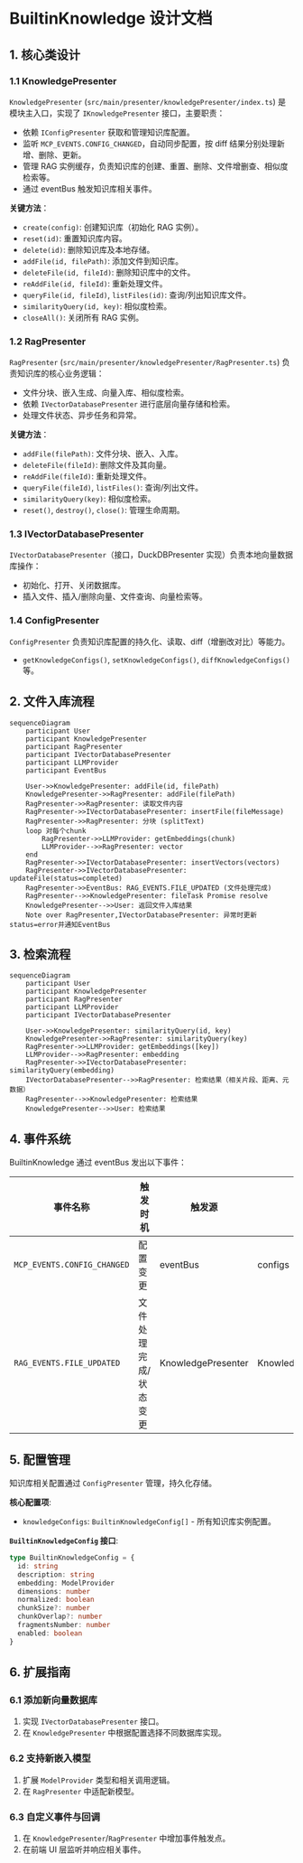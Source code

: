 # BuiltinKnowledge 设计文档

## 1. 核心类设计

### 1.1 KnowledgePresenter

`KnowledgePresenter` (`src/main/presenter/knowledgePresenter/index.ts`) 是模块主入口，实现了 `IKnowledgePresenter` 接口，主要职责：

- 依赖 `IConfigPresenter` 获取和管理知识库配置。
- 监听 `MCP_EVENTS.CONFIG_CHANGED`，自动同步配置，按 diff 结果分别处理新增、删除、更新。
- 管理 RAG 实例缓存，负责知识库的创建、重置、删除、文件增删查、相似度检索等。
- 通过 eventBus 触发知识库相关事件。

**关键方法**：

- `create(config)`: 创建知识库（初始化 RAG 实例）。
- `reset(id)`: 重置知识库内容。
- `delete(id)`: 删除知识库及本地存储。
- `addFile(id, filePath)`: 添加文件到知识库。
- `deleteFile(id, fileId)`: 删除知识库中的文件。
- `reAddFile(id, fileId)`: 重新处理文件。
- `queryFile(id, fileId)`, `listFiles(id)`: 查询/列出知识库文件。
- `similarityQuery(id, key)`: 相似度检索。
- `closeAll()`: 关闭所有 RAG 实例。

### 1.2 RagPresenter

`RagPresenter` (`src/main/presenter/knowledgePresenter/RagPresenter.ts`) 负责知识库的核心业务逻辑：

- 文件分块、嵌入生成、向量入库、相似度检索。
- 依赖 `IVectorDatabasePresenter` 进行底层向量存储和检索。
- 处理文件状态、异步任务和异常。

**关键方法**：

- `addFile(filePath)`: 文件分块、嵌入、入库。
- `deleteFile(fileId)`: 删除文件及其向量。
- `reAddFile(fileId)`: 重新处理文件。
- `queryFile(fileId)`, `listFiles()`: 查询/列出文件。
- `similarityQuery(key)`: 相似度检索。
- `reset()`, `destroy()`, `close()`: 管理生命周期。

### 1.3 IVectorDatabasePresenter

`IVectorDatabasePresenter`（接口，DuckDBPresenter 实现）负责本地向量数据库操作：

- 初始化、打开、关闭数据库。
- 插入文件、插入/删除向量、文件查询、向量检索等。

### 1.4 ConfigPresenter

`ConfigPresenter` 负责知识库配置的持久化、读取、diff（增删改对比）等能力。

- `getKnowledgeConfigs()`, `setKnowledgeConfigs()`, `diffKnowledgeConfigs()` 等。

## 2. 文件入库流程

```mermaid
sequenceDiagram
    participant User
    participant KnowledgePresenter
    participant RagPresenter
    participant IVectorDatabasePresenter
    participant LLMProvider
    participant EventBus

    User->>KnowledgePresenter: addFile(id, filePath)
    KnowledgePresenter->>RagPresenter: addFile(filePath)
    RagPresenter->>RagPresenter: 读取文件内容
    RagPresenter->>IVectorDatabasePresenter: insertFile(fileMessage)
    RagPresenter->>RagPresenter: 分块 (splitText)
    loop 对每个chunk
        RagPresenter->>LLMProvider: getEmbeddings(chunk)
        LLMProvider-->>RagPresenter: vector
    end
    RagPresenter->>IVectorDatabasePresenter: insertVectors(vectors)
    RagPresenter->>IVectorDatabasePresenter: updateFile(status=completed)
    RagPresenter->>EventBus: RAG_EVENTS.FILE_UPDATED (文件处理完成)
    RagPresenter-->>KnowledgePresenter: fileTask Promise resolve
    KnowledgePresenter-->>User: 返回文件入库结果
    Note over RagPresenter,IVectorDatabasePresenter: 异常时更新status=error并通知EventBus
```

## 3. 检索流程

```mermaid
sequenceDiagram
    participant User
    participant KnowledgePresenter
    participant RagPresenter
    participant LLMProvider
    participant IVectorDatabasePresenter

    User->>KnowledgePresenter: similarityQuery(id, key)
    KnowledgePresenter->>RagPresenter: similarityQuery(key)
    RagPresenter->>LLMProvider: getEmbeddings([key])
    LLMProvider-->>RagPresenter: embedding
    RagPresenter->>IVectorDatabasePresenter: similarityQuery(embedding)
    IVectorDatabasePresenter-->>RagPresenter: 检索结果（相关片段、距离、元数据）
    RagPresenter-->>KnowledgePresenter: 检索结果
    KnowledgePresenter-->>User: 检索结果
```

## 4. 事件系统

BuiltinKnowledge 通过 eventBus 发出以下事件：

| 事件名称                           | 触发时机                         | 触发源            | 参数                      |
| ---------------------------------- | -------------------------------- | ----------------- | ------------------------- |
| `MCP_EVENTS.CONFIG_CHANGED`        | 配置变更                         | eventBus          | configs                  |
| `RAG_EVENTS.FILE_UPDATED`          | 文件处理完成/状态变更             | KnowledgePresenter | KnowledgeFileMessage      |

## 5. 配置管理

知识库相关配置通过 `ConfigPresenter` 管理，持久化存储。

**核心配置项**:

- `knowledgeConfigs`: `BuiltinKnowledgeConfig[]` - 所有知识库实例配置。

**`BuiltinKnowledgeConfig` 接口**:

```typescript
type BuiltinKnowledgeConfig = {
  id: string
  description: string
  embedding: ModelProvider
  dimensions: number
  normalized: boolean
  chunkSize?: number
  chunkOverlap?: number
  fragmentsNumber: number
  enabled: boolean
}
```

## 6. 扩展指南

### 6.1 添加新向量数据库

1. 实现 `IVectorDatabasePresenter` 接口。
2. 在 `KnowledgePresenter` 中根据配置选择不同数据库实现。

### 6.2 支持新嵌入模型

1. 扩展 `ModelProvider` 类型和相关调用逻辑。
2. 在 `RagPresenter` 中适配新模型。

### 6.3 自定义事件与回调

1. 在 `KnowledgePresenter`/`RagPresenter` 中增加事件触发点。
2. 在前端 UI 层监听并响应相关事件。
